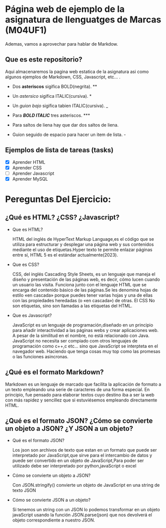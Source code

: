 # Página web de ejemplo de la asignatura de llenguatges de Marcas (M04UF1)
Ademas, vamos a aprovechar para hablar de Markdow.

## Que es este repositorio?
Aqui almacenaremos la pagina web estatica de la asignatura asi como algunos ejemplos de Markdown, CSS, Javascript, etc...
.

- Dos **asteriscos** sigifica BOLD(negrita). **


- Un *astersico* sigifica ITALIC(cursiva). *


- Un _guion bajo_ sigifica tabien ITALIC(cursiva). _


- Para ***BOLD ITALIC*** tres asteriscos. ***

- Para saltos de liena hay que dar dos saltos de liena.

- Guion seguido de espacio para hacer un item de lista. - 

## Ejemplos de lista de tareas (tasks)

- [X] Aprender HTML
- [X] Aprender CSS
- [ ] Aprender Javascript
- [X] Aprender MySQL  

# Pereguntas Del Ejercicio:
  
## ¿Qué es HTML? ¿CSS? ¿Javascript?
  
- Que es HTML?
  
  HTML del inglés de HyperText Markup Language,es el código que se utiliza para estructurar y desplegar una página web y sus contenidos mediante el uso de etiquetas.Hyper texto te permite enlazar páginas entre sí, HTML 5 es el estándar actualmente(2023). 
  
- Que es CSS?
  
  CSS, del inglés Cascading Style Sheets, es un lenguaje que maneja el diseño y presentación de las páginas web, es decir, cómo lucen cuando un usuario las visita. Funciona junto con el lenguaje HTML que se encarga del contenido básico de las páginas.Se les denomina hojas de estilo «en cascada» porque puedes tener varias hojas y una de ellas con las propiedades heredadas (o «en cascada») de otras. El CSS	No son etiquetas, sino son llamadas a las etiquetas del HTML.
  
- Que es Javascript?
  
  JavaScript es un lenguaje de programación,diseñado en un principio para añadir interactividad a las páginas webs y crear aplicaciones web. A pesar de la similitud en el nombre, no está relacionado con Java. JavaScript no necesita ser compiado com otros lenguajes de programación como c++,c etc... sino que JavaScript se interpteta en el navegador web. Haciendo que tenga cosas muy top como las promesas o las funciones asincronas. 

## ¿Qué es el formato Markdown?

  Markdown es un lenguaje de marcado que facilita la aplicación de formato a un texto empleando una serie de caracteres de una forma especial. En principio, fue pensado para elaborar textos cuyo destino iba a ser la web con más rapidez y sencillez que si estuviésemos empleando directamente HTML.

## ¿Qué es el formato JSON? ¿Cómo se convierte un objeto a JSON? ¿Y JSON a un objeto?
  
- Qué es el formato JSON?
  
  Los json son archivos de texto que estan en un formato que puede ser interpretado por JavaScript,que sirve para el intercambio de datos y puede ser convertido en un objeto de JavaScript,Para poder ser utilizado debe ser interpretado por python,javaScript o excel

  
- Cómo se convierte un objeto a JSON?
  
  Con JSON.stringify() convierte un objeto de JavaScript en una string de texto JSON
  
  
- Cómo se convierte JSON a un objeto?
  
  Si tenemos un string con un JSON lo podemos transformar en un objeto javaScript usando la función JSON.parse(json) que nos devolverá el objeto correspondiente a nuestro JSON.
